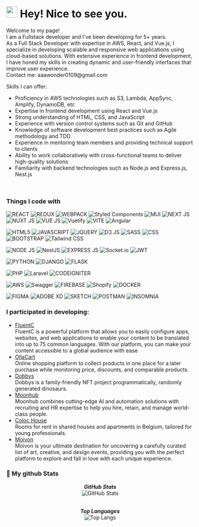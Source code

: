 <h1><img src="https://emojis.slackmojis.com/emojis/images/1531849430/4246/blob-sunglasses.gif?1531849430" width="30"/> Hey! Nice to see you.</h1>

<p>Welcome to my page! </br> I am a Fullstack developer and I've been developing for 5+ years.<br>
As a Full Stack Developer with expertise in AWS, React, and Vue.js, I specialize in developing scalable and responsive web applications using cloud-based solutions.
With extensive experience in frontend development, I have honed my skills in creating dynamic and user-friendly interfaces that improve user experience.<br>
Contact me: aaawonder0109@gmail.com

Skills I can offer:

- Proficiency in AWS technologies such as S3, Lambda, AppSync, Amplify, DynamoDB, etc
- Expertise in frontend development using React and Vue.js
- Strong understanding of HTML, CSS, and JavaScript
- Experience with version control systems such as Git and GitHub
- Knowledge of software development best practices such as Agile methodology and TDD
- Experience in mentoring team members and providing technical support to clients
- Ability to work collaboratively with cross-functional teams to deliver high-quality solutions
- Familiarity with backend technologies such as Node.js and Express.js, Nest.js
<br>
</p>
<h3>Things I code with</h3>
<p>
  <img alt="REACT" src="https://img.shields.io/badge/React-20232A?style=for-the-badge&logo=react&logoColor=61DAFB" />
  <img alt="REDUX" src="https://img.shields.io/badge/Redux-593D88?style=for-the-badge&logo=redux&logoColor=white" />
  <img alt="WEBPACK" src="https://img.shields.io/badge/Webpack-8DD6F9?style=for-the-badge&logo=Webpack&logoColor=white" />
  <img alt="Styled Components" src="https://img.shields.io/badge/styled--components-DB7093?style=for-the-badge&logo=styled-components&logoColor=white" />
  <img alt="MUI" src="https://img.shields.io/badge/Material%20UI-007FFF?style=for-the-badge&logo=mui&logoColor=white" />
  <img alt="NEXT JS" src="https://img.shields.io/badge/next.js-000000?style=for-the-badge&logo=nextdotjs&logoColor=white" />
  <img alt="NUXT JS" src="https://img.shields.io/badge/nuxt.js-00C58E?style=for-the-badge&logo=nuxtdotjs&logoColor=white" />
  <img alt="VUE JS" src="https://img.shields.io/badge/Vue.js-35495E?style=for-the-badge&logo=vuedotjs&logoColor=4FC08D" />
  <img alt="Vuetify" src="https://img.shields.io/badge/Vuetify-1867C0?style=for-the-badge&logo=vuetify&logoColor=white" />
  <img alt="VITE" src="https://img.shields.io/badge/Vite-B73BFE?style=for-the-badge&logo=vite&logoColor=FFD62E" />
  <img alt="Angular" src="https://img.shields.io/badge/Angular-DD0031?style=for-the-badge&logo=angular&logoColor=white" />
</p>
<p>
  <img alt="HTML5" src="https://img.shields.io/badge/HTML5-E34F26?style=for-the-badge&logo=html5&logoColor=white" />
  <img alt="JAVASCRIPT" src="https://img.shields.io/badge/JavaScript-323330?style=for-the-badge&logo=javascript&logoColor=F7DF1E" />
  <img alt="JQUERY" src="https://img.shields.io/badge/jQuery-0769AD?style=for-the-badge&logo=jquery&logoColor=white" />
  <img alt="D3 JS" src="https://img.shields.io/badge/d3.js-F9A03C?style=for-the-badge&logo=d3.js&logoColor=white" />
  <img alt="SASS" src="https://img.shields.io/badge/Sass-CC6699?style=for-the-badge&logo=sass&logoColor=white" />
  <img alt="CSS" src="https://img.shields.io/badge/CSS3-1572B6?style=for-the-badge&logo=css3&logoColor=white" />
  <img alt="BOOTSTRAP" src="https://img.shields.io/badge/Bootstrap-563D7C?style=for-the-badge&logo=bootstrap&logoColor=white" />
  <img alt="Tailwind CSS" src="https://img.shields.io/badge/Tailwind_CSS-38B2AC?style=for-the-badge&logo=tailwind-css&logoColor=white" />
</p>
<p>
  <img alt="NODE JS" src="https://img.shields.io/badge/Node.js-339933?style=for-the-badge&logo=nodedotjs&logoColor=white" />
  <img alt="NestJS" src="https://img.shields.io/badge/nestjs-E0234E?style=for-the-badge&logo=nestjs&logoColor=white" />
  <img alt="EXPRESS JS" src="https://img.shields.io/badge/Express.js-000000?style=for-the-badge&logo=express&logoColor=white" />
  <img alt="Socket.io" src="https://img.shields.io/badge/Socket.io-010101?&style=for-the-badge&logo=Socket.io&logoColor=white" />
  <img alt="JWT" src="https://img.shields.io/badge/JWT-000000?style=for-the-badge&logo=JSON%20web%20tokens&logoColor=white" />
</p>
<p>
  <img alt="PYTHON" src="https://img.shields.io/badge/Python-FFD43B?style=for-the-badge&logo=python&logoColor=blue" />
  <img alt="DJANGO" src="https://img.shields.io/badge/Django-092E20?style=for-the-badge&logo=django&logoColor=green" />
  <img alt="FLASK" src="https://img.shields.io/badge/Flask-000000?style=for-the-badge&logo=flask&logoColor=white" />
</p>
<p>
  <img alt="PHP" src="https://img.shields.io/badge/PHP-777BB4?style=for-the-badge&logo=php&logoColor=white" />
  <img alt="Laravel" src="https://img.shields.io/badge/Laravel-FF2D20?style=for-the-badge&logo=laravel&logoColor=white" />
  <img alt="CODEIGNITER" src="https://img.shields.io/badge/Codeigniter-EF4223?style=for-the-badge&logo=codeigniter&logoColor=white" />
</p>
<p>
  <img alt="AWS" src="https://img.shields.io/badge/Amazon_AWS-FF9900?style=for-the-badge&logo=amazonaws&logoColor=white" />
  <img alt="Swagger" src="https://img.shields.io/badge/Swagger-85EA2D?style=for-the-badge&logo=Swagger&logoColor=white" />
  <img alt="FIREBASE" src="https://img.shields.io/badge/firebase-ffca28?style=for-the-badge&logo=firebase&logoColor=black" />
  <img alt="Shopify" src="https://img.shields.io/badge/shopify-8DB543?style=for-the-badge&logo=Shopify&logoColor=white" />
  <img alt="DOCKER" src="https://img.shields.io/badge/Docker-2CA5E0?style=for-the-badge&logo=docker&logoColor=white" />
</p>
<p>
  <img alt="FIGMA" src="https://img.shields.io/badge/Figma-F24E1E?style=for-the-badge&logo=figma&logoColor=white" />
  <img alt="ADOBE XD" src="https://img.shields.io/badge/Adobe%20XD-470137?style=for-the-badge&logo=Adobe%20XD&logoColor=#FF61F6" />
  <img alt="SKETCH" src="https://img.shields.io/badge/Sketch-FFB387?style=for-the-badge&logo=sketch&logoColor=black" />
  <img alt="POSTMAN" src="https://img.shields.io/badge/Postman-FF6C37?style=for-the-badge&logo=Postman&logoColor=white" />
  <img alt="INSOMNIA" src="https://img.shields.io/badge/Insomnia-5849be?style=for-the-badge&logo=Insomnia&logoColor=white" />
</p>

<!-- <p>
  <img alt="React" src="https://img.shields.io/badge/-React-45b8d8?style=flat-square&logo=react&logoColor=white" />
  <img alt="Webpack" src="https://img.shields.io/badge/-Webpack-8DD6F9?style=flat-square&logo=webpack&logoColor=white" />
  <img alt="Docker" src="https://img.shields.io/badge/-Docker-46a2f1?style=flat-square&logo=docker&logoColor=white" />
  <img alt="github actions" src="https://img.shields.io/badge/-Github_Actions-2088FF?style=flat-square&logo=github-actions&logoColor=white" />
  <img alt="Google Cloud Platform" src="https://img.shields.io/badge/-Google_Cloud_Platform-1a73e8?style=flat-square&logo=google-cloud&logoColor=white" />
  <img alt="TypeScript" src="https://img.shields.io/badge/-TypeScript-007ACC?style=flat-square&logo=typescript&logoColor=white" />
  <img alt="Insomnia" src="https://img.shields.io/badge/-Insomnia-5849BE?style=flat-square&logo=insomnia&logoColor=white" />
  <img alt="Apollo" src="https://img.shields.io/badge/-Apollo%20GraphQL-311C87?style=flat-square&logo=apollo-graphql&logoColor=white" />
  <img alt="Heroku" src="https://img.shields.io/badge/-Heroku-430098?style=flat-square&logo=heroku&logoColor=white" />
  <img alt="redux" src="https://img.shields.io/badge/-Redux-764ABC?style=flat-square&logo=redux&logoColor=white" />
  <img alt="ReactiveX" src="https://img.shields.io/badge/-RxJs-B7178C?style=flat-square&logo=reactivex&logoColor=white" />
  <img alt="GraphQL" src="https://img.shields.io/badge/-GraphQL-E10098?style=flat-square&logo=graphql&logoColor=white" />
  <img alt="Sass" src="https://img.shields.io/badge/-Sass-CC6699?style=flat-square&logo=sass&logoColor=white" />
  <img alt="Styled Components" src="https://img.shields.io/badge/-Styled_Components-db7092?style=flat-square&logo=styled-components&logoColor=white" />
  <img alt="git" src="https://img.shields.io/badge/-Git-F05032?style=flat-square&logo=git&logoColor=white" />
  <img alt="NestJs" src="https://img.shields.io/badge/-NestJs-ea2845?style=flat-square&logo=nestjs&logoColor=white" />
  <img alt="angular" src="https://img.shields.io/badge/-Angular-DD0031?style=flat-square&logo=angular&logoColor=white" />
  <img alt="npm" src="https://img.shields.io/badge/-NPM-CB3837?style=flat-square&logo=npm&logoColor=white" />
  <img alt="html5" src="https://img.shields.io/badge/-HTML5-E34F26?style=flat-square&logo=html5&logoColor=white" />
  <img alt="Brave browser" src="https://img.shields.io/badge/-Brave_Browser-FB542B?style=flat-square&logo=brave&logoColor=white" />
  <img alt="Rollup" src="https://img.shields.io/badge/-Rollup-EC4A3F?style=flat-square&logo=rollup.js&logoColor=white" />
  <img alt="d3js" src="https://img.shields.io/badge/-D3.js-F9A03C?style=flat-square&logo=d3.js&logoColor=white" />
  <img alt="Prettier" src="https://img.shields.io/badge/-Prettier-F7B93E?style=flat-square&logo=prettier&logoColor=white" />
  <img alt="MongoDB" src="https://img.shields.io/badge/-MongoDB-13aa52?style=flat-square&logo=mongodb&logoColor=white" />
  <img alt="Nodejs" src="https://img.shields.io/badge/-Nodejs-43853d?style=flat-square&logo=Node.js&logoColor=white" />
</p> -->

<h3>I participated in developing:</h3>
<ul>
  <li>
    <a href="https://fluentc.io" target="_blank">FluentC</a>
    <br/>
    <span>FluentC is a powerful platform that allows you to easily configure apps, websites, and web applications to enable your content to be translated into up to 75 common languages. With our platform, you can make your content accessible to a global audience with ease</span>
  </li>
  <li>
    <a href="https://ollacart.com" target="_blank">OllaCart</a>
    <br/>
    <span>Online shopping platform to collect products in one place for a later purchase while monitoring price, discounts, and comparable products.</span>
  </li>
  <li>
    <a href="https://dobbys.io" target="_blank">Dobbys</a>
    <br/>
    <span>Dobbys is a family-friendly NFT project programmatically, randomly generated dinosaurs.</span>
  </li>
  <li>
    <a href="https://moonhub.ai" target="_blank">Moonhub</a>
    <br/>
    <span>Moonhub combines cutting-edge AI and automation solutions with recruiting and HR expertise to help you hire, retain, and manage world-class people.</span>
  </li>
  <li>
    <a href="https://www.colochousing.com" target="_blank">Coloc House</a>
    <br/>
    <span>Rooms for rent in shared houses and apartments in Belgium, tailored for young professionals.</span>
  </li>
  <li>
    <a href="https://www.moivon.com" target="_blank">Moivon</a>
    <br/>
    <span>Moivon is your ultimate destination for uncovering a carefully curated list of art, creative, and design events, providing you with the perfect platform to explore and fall in love with each unique experience.</span>
  </li>
</ul>

<h3>👀 My github Stats</h3>

<div>
  <p align="center">
  <b><em>GitHub Stats</em></b> <br/>
  <img src="https://github-readme-streak-stats.herokuapp.com/?user=AAA0109" alt="GitHub Stats" /> <br/><br/>
  </p>
</div>
<div>
  <p align="center">
  <b><em>Top Languages</em></b> <br/>
  <img src="https://github-readme-stats.vercel.app/api/top-langs/?username=AAA0109&layout=compact" alt="Top Langs" /> <br/><br/>
  </p>
</div>
